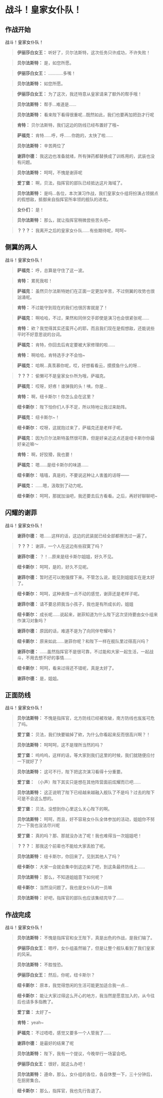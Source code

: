 # 战斗！皇家女仆队！

## 作战开始

战斗！皇家女仆队！

> **伊丽莎白女王：**
> 听好了，贝尔法斯特，这次任务只许成功，不许失败！

> **贝尔法斯特：**
> 是，如您所愿。

> **伊丽莎白女王：**
> …………多嘴！

> **贝尔法斯特：**
> 如您所愿。

> **伊丽莎白女王：**
> 为了这次，我还特意从皇家请来了额外的帮手哦！

> **贝尔法斯特：**
> 帮手…难道是……

> **贝尔法斯特：**
> 看来陛下看得很重呢…既然如此，我们也要再加把劲才行呢

> **肯特：**
> 贝尔法斯特，我们这边的防线已经布置好了哦~

> **萨福克：**
> 肯特……呼，呼……你跑的，太快了啦……

> **贝尔法斯特：**
> 辛苦两位了

> **谢菲尔德：**
> 我这边也准备就绪，所有弹药都替换成了训练用的，武装也没有问题。

> **贝尔法斯特：**
> 呵呵，不愧是谢菲呢

> **爱丁堡：**
> 啊，贝法，指挥官的部队已经抵达这片海域了。

> **贝尔法斯特：**
> 是吗…各位，本次演习作战，我们皇家女仆组将扮演占领据点的假想敌，抵御来自指挥官所率领的舰队的进攻。

> **女仆们：**
> 是！

> **贝尔法斯特：**
> 那么，就让指挥官稍微尝些苦头吧~

> **？？？：**
> 我离开之后的皇家女仆队……有些期待呢，呵呵~

## 侧翼的两人

战斗！皇家女仆队！

> **萨福克：**
> 呼，总算是守住了这一波。

> **肯特：**
> 累死我啦！

> **萨福克：**
> 虽然贝尔法斯特她们在正面一定更加辛苦，不过侧翼的攻势也很汹涌呢。

> **肯特：**
> 不过能守到现在的我们也很厉害就是了！

> **萨福克：**
> 啊哈哈，不过，果然和同伴交手即使是演习也会很紧张呢……

> **肯特：**
> 欸？我觉得其实还蛮开心的耶，而且我们现在是假想敌，还能说些平时不好意思说的台词。

> **萨福克：**
> 肯特，你回去后肯定要被大家修理的啦……

> **肯特：**
> 啊哈哈，肯特选手才不会怕~

> **萨福克：**
> 哈啊…真羡慕你呢，哎，好想看看云，摸摸鱼什么的呀…

> **？？？：**
> 偷懒可不是皇家女仆所为哦，萨福克。

> **萨福克：**
> 哎呀，好疼！谁弹我的头！咦，你是…

> **肯特：**
> 啊，纽卡斯尔！你怎么会在这里？

> **纽卡斯尔：**
> 陛下怕你们人手不足，所以特地让我过来助阵。

> **萨福克：**
> 纽卡斯尔~！

> **纽卡斯尔：**
> 哎呀，这就抱过来了，萨福克还是老样子呢。

> **萨福克：**
> 因为贝尔法斯特虽然很可靠，但是好亲近这点还是纽卡斯尔你最好亲近嘛～

> **肯特：**
> 啊，好狡猾，我也要！

> **萨福克：**
> 嗯……是纽卡斯尔的味道……

> **纽卡斯尔：**
> 嘻嘻，真是的，不要说这种让人害羞的话呀——

> **萨福克：**
> ……嗯，汲取到了动力呢。

> **纽卡斯尔：**
> 呵呵，那就加油吧，我还要去后方看看。之后，再好好聊聊吧~

## 闪耀的谢菲

战斗！皇家女仆队！

> **谢菲尔德：**
> 嗯……这样的话，这边的武装就已经全部都擦洗过一遍了。

> **？？？：**
> 谢菲，一个人在这边有些寂寞了吗？

> **谢菲尔德：**
> ？！…原来是纽卡斯尔姐姐，好久不见。

> **纽卡斯尔：**
> 呵呵，是的，好久不见呢。

> **谢菲尔德：**
> 暂时还可以勉强撑下来。不管怎么说，能见到姐姐实在是太好了。

> **纽卡斯尔：**
> 呵呵，这种表情一点不动的感觉，谢菲还是老样子呢。

> **谢菲尔德：**
> 请不要总把我当小孩子，我也是有所成长的，姐姐

> **纽卡斯尔：**
> 成长呢……说起来，谢菲知道为什么陛下这次坚持要由女仆组来作演习对象吗？

> **谢菲尔德：**
> 原因的话，难道不是为了向同伴夸耀吗？

> **纽卡斯尔：**
> 原来如此……谢菲你呢？和陛下一样在舰队里过得高兴吗？

> **谢菲尔德：**
> ……虽然指挥官不是很可靠，不过能和大家一起生活，一起战斗，不用去想不好的事情……

> **纽卡斯尔：**
> 呵呵，看来过得还不错呢，真是太好了。

> **谢菲尔德：**
> 是，姐姐。

## 正面防线

战斗！皇家女仆队！

> **贝尔法斯特：**
> 不愧是指挥官，北方防线已经被攻破，南方防线也岌岌可危了吗。

> **爱丁堡：**
> 贝法，我们快要输掉了欸，为什么你看起来反而很高兴啊？！

> **贝尔法斯特：**
> 呵呵呵，这不是理所当然的吗？

> **爱丁堡：**
> 呜呜呜，这样的话，等大家到我们这里的时候，我们就随便应付一下就好了？

> **贝尔法斯特：**
> 这可不行，陛下把这次演习看得十分重要。

> **爱丁堡：**
> （小声）陛下其实只是想在其他阵营面前炫耀而已吧……

> **贝尔法斯特：**
> 这正说明了陛下已经越来越融入舰队了不是吗？过去的陛下可是不会这么想的。

> **爱丁堡：**
> 贝法，没想到你心里这么关心陛下的啊。

> **贝尔法斯特：**
> 呵呵，而且，好不容易女仆队全体参加的活动，姐姐你不努力一下我也没法尽兴呢

> **爱丁堡：**
> 真的吗？那、那就没办法了呢！我也难得当一次姐姐吧！

> **？？？：**
> 那我这个前辈也不能给大家丢脸了呢。

> **贝尔法斯特：**
> 纽卡斯尔，你回来了。见到其他人了吗？

> **纽卡斯尔：**
> 大家一会就会集中到这边来了吧，到这条最终防线上……

> **贝尔法斯特：**
> 那么，不知道姐姐意下如何呢？

> **纽卡斯尔：**
> 当然没问题了。我也是女仆队的一员嘛

> **贝尔法斯特：**
> 好吧，指挥官的部队也应该集结完毕了……

## 作战完成

战斗！皇家女仆队！

> **贝尔法斯特：**
> 不愧是指挥官和女王陛下，真是出色的作战，是我们输了。

> **伊丽莎白女王：**
> 嗯哼，女仆组虽然输了，但是让整个舰队看到了我们皇家的风采。

> **贝尔法斯特：**
> 不胜惶恐。

> **伊丽莎白女王：**
> 然后，你呢，纽卡斯尔？

> **纽卡斯尔：**
> 原本，我觉得悠闲的生活可能更加适合我一点…

> **纽卡斯尔：**
> 能让大家过得这么开心的地方，我当然是愿意加入的，从今往后也请多多指教了。

> **爱丁堡：**
> 太好了~

> **肯特：**
> yeah~

> **萨福克：**
> 不过唔唔，感觉又要多一个人管我了……

> **谢菲尔德：**
> 是最好的结果了呢

> **贝尔法斯特：**
> 陛下，我有一个提议，今晚举行一场宴会吧。

> **伊丽莎白女王：**
> 很好，就这么办吧！

> **贝尔法斯特：**
> 遵命，那么，女仆组的各位，各自休整一下，三十分钟后，在厨房集合。

> **纽卡斯尔：**
> 那么，指挥官，我也先行告退了。

